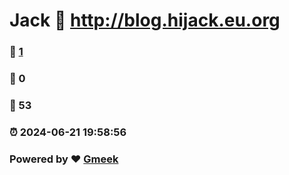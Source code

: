 # Jack :link: http://blog.hijack.eu.org 
### :page_facing_up: [1](http://blog.hijack.eu.org/tag.html) 
### :speech_balloon: 0 
### :hibiscus: 53 
### :alarm_clock: 2024-06-21 19:58:56 
### Powered by :heart: [Gmeek](https://github.com/Meekdai/Gmeek)
